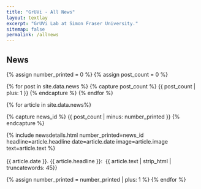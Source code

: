 ```yaml
---
title: "GrUVi - All News"
layout: textlay
excerpt: "GrUVi Lab at Simon Fraser University."
sitemap: false
permalink: /allnews
---
```


## News
{% assign number_printed = 0 %}
{% assign post_count = 0 %}


{% for post in site.data.news %}
   {% capture post_count %} {{ post_count | plus: 1 }} {% endcapture %}
{% endfor %}

{% for article in site.data.news%}

{% capture news_id %} {{ post_count | minus: number_printed }} {% endcapture %}

<div class="row">
{% include newsdetails.html number_printed=news_id headline=article.headline date=article.date image=article.image text=article.text %}
</div>
  

<div class="subhover pointer" style="cursor:pointer" onclick="openNavD{{ news_id }}()">
  <br>{{ article.date }}. <newstit>{{ article.headline }}: </newstit>&nbsp;{{ article.text | strip_html | truncatewords: 45}}
</div>

{% assign number_printed = number_printed | plus: 1 %}
{% endfor %}
